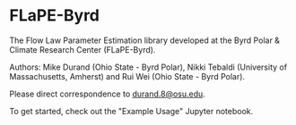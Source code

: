 # FLaPE-Byrd

The Flow Law Parameter Estimation library developed at the Byrd Polar & Climate Research Center (FLaPE-Byrd). 

Authors: Mike Durand (Ohio State - Byrd Polar), Nikki Tebaldi (University of Massachusetts, Amherst) and Rui Wei (Ohio State -  Byrd Polar).

Please direct correspondence to durand.8@osu.edu. 

To get started, check out the "Example Usage" Jupyter notebook.
